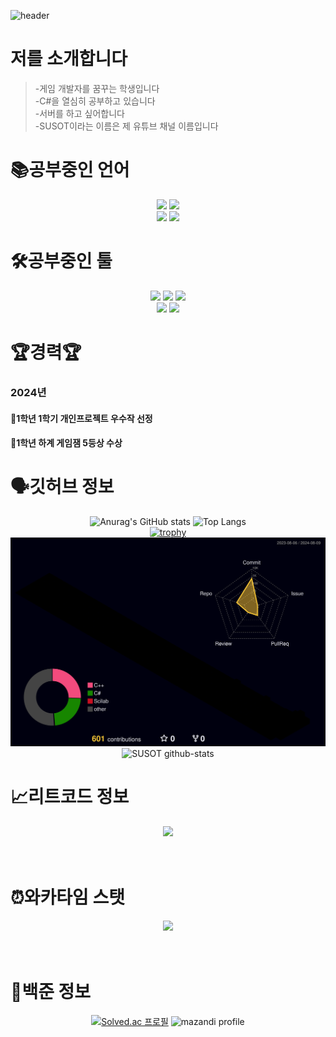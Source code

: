
![header](https://capsule-render.vercel.app/api?type=waving&color=timeGradient&height=300&section=header&text=안녕하세요%20이찬민입니다&fontSize=70&fontColor=FFFFFF&)


# 저를 소개합니다<br>
> -게임 개발자를 꿈꾸는 학생입니다<br>
-C#을 열심히 공부하고 있습니다<br>
-서버를 하고 싶어합니다<br>
-SUSOT이라는 이름은 제 유튜브 채널 이름입니다<br>

# 📚공부중인 언어<br>
<div align="center">
 
<img src="https://img.shields.io/badge/C%23-239120?style=for-the-badge&logo=c-sharp&logoColor=white">
<img src="https://img.shields.io/badge/MySQL-00000F?style=for-the-badge&logo=mysql&logoColor=white"><br>
<img src="https://img.shields.io/badge/Node.js-43853D?style=for-the-badge&logo=node.js&logoColor=white">
<img src="https://img.shields.io/badge/C%2B%2B-00599C?style=for-the-badge&logo=c%2B%2B&logoColor=white">

</div>

# 🛠공부중인 툴<br>
<div align="center">
 
<img src="https://img.shields.io/badge/Unity-100000?style=for-the-badge&logo=unity&logoColor=white">
<img src="https://img.shields.io/badge/GitHub-100000?style=for-the-badge&logo=github&logoColor=white">
<img src="https://img.shields.io/badge/Visual_Studio-5C2D91?style=for-the-badge&logo=visual%20studio&logoColor=white"><br>
<img src="https://img.shields.io/badge/Rider-000000?style=for-the-badge&logo=rider&logoColor=white">
<img src="https://img.shields.io/badge/unrealengine-%23313131.svg?style=for-the-badge&logo=unrealengine&logoColor=white">

</div>

# 🏆경력🏆
### 2024년<br>
#### 🎉1학년 1학기 개인프로젝트 우수작 선정<br>
#### 🏅1학년 하계 게임잼 5등상 수상

# 🗣깃허브 정보<br>
<div align="center">

![Anurag's GitHub stats](https://github-readme-stats.vercel.app/api?username=SUSOT&title_00FF00&text_7CFC00&show_icons=true&bg_color=DEG,C9FFBF,FFAFBD&count_private=true)
![Top Langs](https://github-readme-stats.vercel.app/api/top-langs/?username=SUSOT&layout=compact&bg_color=DEG,C9FFBF,FFAFBD)<br>
[![trophy](https://github-profile-trophy.vercel.app/?username=SUSOT&theme=juicyfresh&column=8)](https://github.com/SUSOT/)<br>
![](./profile-3d-contrib/profile-night-rainbow.svg)<br>
![SUSOT github-stats](https://stats.dooboo.io/api/github-stats-advanced?login=SUSOT)

</div>

# 📈리트코드 정보<br>

<div align="center">
 
![](https://leetcard.jacoblin.cool/SUSOT?ext=heatmap&theme=unicorn)<br><br><br>
</div>

# ⏰와카타임 스탯<br>

<div align="center">
 <a href="https://wakatime.com"><img src="https://wakatime.com/share/@SUSOT/2a6b5b07-9151-4025-9b2d-3016a98dc901.png" /></a><br><br><br>

</div>


# 🔑백준 정보<br>
<div align="center">
 
[![Solved.ac
프로필](http://mazassumnida.wtf/api/v2/generate_badge?boj=ichanmin)](https://solved.ac/ichanmin)
![mazandi profile](http://mazandi.herokuapp.com/api?handle=ichanmin&theme=dark)<br><br><br>
</div>

